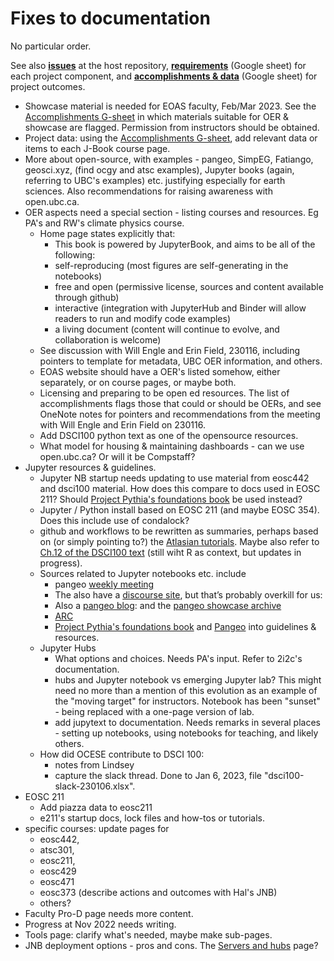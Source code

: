 # Fixes to documentation

No particular order.

See also **[issues](https://github.com/eoas-ubc/eoas-ubc.github.io/issues)** at the host repository, **[requirements](https://docs.google.com/spreadsheets/d/1DL2YDthzEbZijx35nVyveSstU5frQdzA/edit#gid=173746334)** (Google sheet) for each project component, and **[accomplishments & data](https://docs.google.com/spreadsheets/d/1BUk1_FHItUgzuyg2aJ-dX6XpMABmFSPe/edit#gid=979565415)** (Google sheet) for project outcomes.

* Showcase material is needed for EOAS faculty, Feb/Mar 2023. See the [Accomplishments G-sheet](https://docs.google.com/spreadsheets/d/1BUk1_FHItUgzuyg2aJ-dX6XpMABmFSPe/edit?usp=sharing&ouid=102730173326762252425) in which materials suitable for OER & showcase are flagged. Permission from instructors should be obtained.
* Project data: using the [Accomplishments G-sheet](https://docs.google.com/spreadsheets/d/1BUk1_FHItUgzuyg2aJ-dX6XpMABmFSPe/edit?usp=sharing&ouid=102730173326762252425), add relevant data or items to each J-Book course page.
* More about open-source, with examples - pangeo, SimpEG, Fatiango, geosci.xyz, (find ocgy and atsc examples), Jupyter books (again, referring to UBC's examples) etc. justifying especially for earth sciences. Also recommendations for raising awareness with open.ubc.ca.
* OER aspects need a special section - listing courses and resources. Eg PA's and RW's climate physics course.
  * Home page states explicitly that:
    * This book is powered by JupyterBook, and aims to be all of the following:
    * self-reproducing (most figures are self-generating in the notebooks)
    * free and open (permissive license, sources and content available through github)
    * interactive (integration with JupyterHub and Binder will allow readers to run and modify code examples)
    * a living document (content will continue to evolve, and collaboration is welcome)
  * See discussion with Will Engle and Erin Field, 230116, including pointers to template for metadata, UBC OER information, and others. 
  * EOAS website should have a OER's listed somehow, either separately, or on course pages, or maybe both.
  * Licensing and preparing to be open ed resources. The list of accomplishments flags those that could or should be OERs, and see OneNote notes for pointers and recommendations from the meeting with Will Engle and Erin Field on 230116.
  * Add DSCI100 python text as one of the opensource resources.
  * What model for housing & maintaining dashboards - can we use open.ubc.ca? Or will it be Compstaff?
* Jupyter resources & guidelines.
  * Jupyter NB startup needs updating to use material from eosc442 and dsci100 material. How does this compare to docs used in EOSC 211? Should [Project Pythia's foundations book](https://foundations.projectpythia.org/landing-page.html) be used instead?
  * Jupyter / Python install based on EOSC 211 (and maybe EOSC 354). Does this include use of condalock?
  * github and workflows to be rewritten as summaries, perhaps based on (or simply pointing to?) the [Atlasian tutorials](https://www.atlassian.com/git/tutorials/comparing-workflows). Maybe also refer to [Ch.12 of the DSCI100 text](https://python.datasciencebook.ca/version-control.html) (still wiht R as context, but updates in progress).
  * Sources related to Jupyter notebooks etc. include
    * pangeo [weekly meeting](https://docs.google.com/document/d/e/2PACX-1vRerhoxG-wOvh-wQTj7F8HPYve75l8pAtL-tgtzY_3YLqVUsaMSEgE4K70HgMt5S91FMwSu8EIizewy/pub)
    * The also have a [discourse site](https://discourse.pangeo.io/), but that’s probably overkill for us:
    * Also a [pangeo blog](https://medium.com/pangeo): and the [pangeo showcase archive](https://pangeo.io/pangeo-showcase.html)
    * [ARC](https://arc.ubc.ca/about-arc/arc-team)
    * [Project Pythia's foundations book](https://foundations.projectpythia.org/landing-page.html) and [Pangeo](https://pangeo.io/) into guidelines & resources.
  * Jupyter Hubs
    * What options and choices. Needs PA's input. Refer to 2i2c's documentation.
    * hubs and Jupyter notebook vs emerging Jupyter lab? This might need no more than a mention of this evolution as an example of the "moving target" for instructors. Notebook has been "sunset" - being replaced with a one-page version of lab.
    * add jupytext to documentation. Needs remarks in several places - setting up notebooks, using notebooks for teaching, and likely others.
  * How did OCESE contribute to DSCI 100:
    * notes from Lindsey
    * capture the slack thread. Done to Jan 6, 2023, file "dsci100-slack-230106.xlsx".
* EOSC 211
  * Add piazza data to eosc211
  * e211's startup docs, lock files and how-tos or tutorials.
* specific courses: update pages for
  * eosc442,
  * atsc301,
  * eosc211,
  * eosc429
  * eosc471
  * eosc373 (describe actions and outcomes with Hal's JNB)
  * others?
* Faculty Pro-D page needs more content.
* Progress at Nov 2022 needs writing.
* Tools page: clarify what's needed, maybe make sub-pages.
* JNB deployment options - pros and cons. The [Servers and hubs](cloud-servers.md) page?
